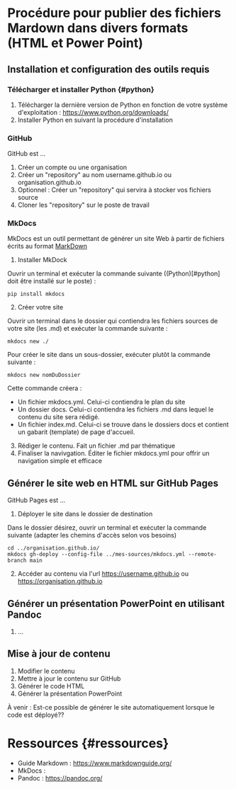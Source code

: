 # Procédure pour publier des fichiers Mardown dans divers formats (HTML et Power Point)

## Installation et configuration des outils requis

### Télécharger et installer Python {#python}

1. Télécharger la dernière version de Python en fonction de votre système d'exploitation : https://www.python.org/downloads/
2. Installer Python en suivant la procédure d'installation


### GitHub

GitHub est ...

1. Créer un compte ou une organisation
2. Créer un "repository" au nom username.github.io ou organisation.github.io
3. Optionnel : Créer un "repository" qui servira à stocker vos fichiers source 
4. Cloner les "repository" sur le poste de travail

### MkDocs

MkDocs est un outil permettant de générer un site Web à partir de fichiers écrits au format [MarkDown](#ressources)

1. Installer MkDock 

Ouvrir un terminal et exécuter la commande suivante ((Python)[#python] doit être installé sur le poste) : 

```pip install mkdocs```

2. Créer votre site 

Ouvrir un terminal dans le dossier qui contiendra les fichiers sources de votre site (les .md) et exécuter la commande suivante :
``` 
mkdocs new ./ 
```

Pour créer le site dans un sous-dossier, exécuter plutôt la commande suivante :
``` 
mkdocs new nomDuDossier 
``` 

Cette commande créera : 
* Un fichier mkdocs.yml. Celui-ci contiendra le plan du site 
* Un dossier docs. Celui-ci contiendra les fichiers .md dans lequel le contenu du site sera rédigé. 
* Un fichier index.md. Celui-ci se trouve dans le dossiers docs et contient un gabarit (template) de page d'accueil.

3. Rédiger le contenu. Fait un fichier .md par thématique
4. Finaliser la navivgation. Éditer le fichier mkdocs.yml pour offrir un navigation simple et efficace

## Générer le site web en HTML sur GitHub Pages

GitHub Pages est ...

1. Déployer le site dans le dossier de destination 

Dans le dossier désirez, ouvrir un terminal et exécuter la commande suivante (adapter les chemins d'accès selon vos besoins)

```
cd ../organisation.github.io/
mkdocs gh-deploy --config-file ../mes-sources/mkdocs.yml --remote-branch main
```

2. Accéder au contenu via l'url https://username.github.io ou https://organisation.github.io

## Générer un présentation PowerPoint en utilisant Pandoc

1. ...

## Mise à jour de contenu

1. Modifier le contenu
2. Mettre à jour le contenu sur GitHub
3. Générer le code HTML
4. Générer la présentation PowerPoint

À venir : Est-ce possible de générer le site automatiquement lorsque le code est déployé??

# Ressources {#ressources}

* Guide Markdown : https://www.markdownguide.org/
* MkDocs : 
* Pandoc : https://pandoc.org/ 